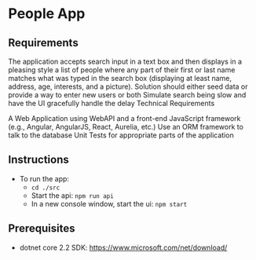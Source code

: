 # People App

## Requirements

The application accepts search input in a text box and then displays in a pleasing style a list of people where any part of their first or last name matches what was typed in the search box (displaying at least name, address, age, interests, and a picture).
Solution should either seed data or provide a way to enter new users or both
Simulate search being slow and have the UI gracefully handle the delay
Technical Requirements

A Web Application using WebAPI and a front-end JavaScript framework (e.g., Angular, AngularJS, React, Aurelia, etc.)
Use an ORM framework to talk to the database
Unit Tests for appropriate parts of the application

## Instructions
* To run the app:
    * `cd ./src`
    * Start the api: `npm run api`
    * In a new console window, start the ui:  `npm start`

## Prerequisites
* dotnet core 2.2 SDK: https://www.microsoft.com/net/download/
